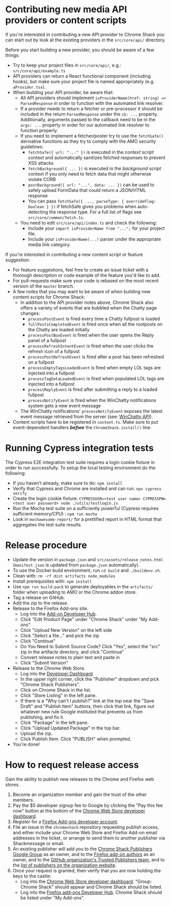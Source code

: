 # Contributing new media API providers or content scripts

If you're interested in contributing a new API provider to Chrome Shack you can start out by look at the existing providers in the `src/core/api/` directory.

Before you start building a new provider, you should be aware of a few things:

-   Try to keep your project files in `src/core/api/`, e.g.: `src/core/api/example.ts`
-   API providers can return a React functional component (including hooks), but make sure your project file is named appropriately (e.g. `aProvider.tsx`).
-   When building your API provider, be aware that:
    -   All API providers should implement `isProviderName(href: string) => ParsedResponse` in order to function with the automated link resolver.
    -   If a provider needs to return a fetcher or pre-processor it should be included in the return `ParsedResponse` under the `cb: ...` property. Additionally, arguments passed to the callback need to be in the `args: ...` property in order for our automated link resolver to function properly.
    -   If you need to implement a fetcher/poster try to use the `fetchSafe()` derivative functions as they try to comply with the AMO security guidelines:
        -   `fetchSafe({ url: "..." })` is executed in the _context script_ context and automatically sanitizes fetched responses to prevent XSS attacks
        -   `fetchBackground({ ... })` is executed in the _background script_ context if you only need to fetch data that might otherwise violate CORB
        -   `postBackground({ url: "...", data: ... })` can be used to safely upload FormData that could return a JSON/HTML response
        -   You can pass `fetchSafe({ ..., parseType: { overrideFlag: boolean } })` if fetchSafe gives you problems when auto-detecting the response type. For a full list of flags see `src/core/common/fetch.ts`.
    -   You need to edit `src/core/api/index.ts` and check the following:
        -   Include your `import isProviderName from "...";` for your project file.
        -   Include your `isProviderName(...)` parser under the appropriate media link category.

If you're interested in contributing a new content script or feature suggestion:

-   For feature suggestions, feel free to create an issue ticket with a thorough description or code example of the feature you'd like to add.
-   For pull-requests make sure your code is rebased on the most recent version of the `master` branch.
-   A few notes that you may want to be aware of when building new content scripts for Chrome Shack:
    -   In addition to the API provider notes above, Chrome Shack also offers a variety of events that are bubbled when the Chatty page changes:
        -   `processPostEvent` is fired every time a Chatty fullpost is loaded
        -   `fullPostsCompletedEvent` is fired once when all the rootposts on the Chatty are loaded initially
        -   `processPostBoxEvent` is fired when the user opens the Reply panel of a fullpost
        -   `processRefreshIntentEvent` is fired when the user clicks the refresh icon of a fullpost
        -   `processPostRefreshEvent` is fired after a post has been refreshed on a fullpost
        -   `processEmptyTagsLoadedEvent` is fired when empty LOL tags are injected into a fullpost
        -   `processTagDataLoadedEvent` is fired when populated LOL tags are injected into a fullpost
        -   `processReplyEvent` is fired after submitting a reply to a loaded fullpost
        -   `processNotifyEvent` is fired when the WinChatty notifications system gets a new event message
    -   The WinChatty notifications' `processNotifyEvent` exposes the latest event message retrieved from the server (see: [WinChatty API](http://winchatty.com/v2/readme)).
-   Content scripts have to be registered in `content.ts`. Make sure to put event-dependent handlers **_before_** the `ChromeShack.install()` line.

# Running Cypress integration tests

The Cypress E2E integration test suite requires a login cookie fixture in order to run successfully. To setup the local testing environment do the following:
-   If you haven't already, make sure to do: `npm install`
-   Verify that Cypress and Chrome are installed and can run: `npx cypress verify`
-   Create the login cookie fixture: `CYPRESSUSR=<test user name> CYPRESSPW=<test user password> node ./utils/testlogin.js`
-   Run the Mocha test suite on a sufficiently powerful (Cypress requires sufficient memory/CPU) : `npm run mocha`
-   Look in `mochawesome-report/` for a prettified report in HTML format that aggregates the test suite results.

# Release procedure

-   Update the version in `package.json` and `src/assets/release_notes.html` (`manifest.json` is updated from `package.json` automatically).
-   To use the Docker build environment, run `cd build` and `./buildenv.sh`.
-   Clean with: `rm -rf dist artifacts node_modules`
-   Install prerequisites with: `npm install`
-   Use `npm run build:pack` to generate deployables in the `artifacts/` folder when uploading to AMO or the Chrome addon store.
-   Tag a release on GitHub.
-   Add the zip to the release.
-   Release to the Firefox Add-ons site.
    -   Log into the [Add-on Developer Hub](https://addons.mozilla.org/en-US/developers/).
    -   Click "Edit Product Page" under "Chrome Shack" under "My Add-ons"
    -   Click "Upload New Version" on the left side
    -   Click "Select a file..." and pick the zip
    -   Click "Continue"
    -   Do You Need to Submit Source Code? Click "Yes", select the "src" zip in the artifacts directory, and click "Continue"
    -   Convert release notes to plain text and paste in
    -   Click "Submit Version"
-   Release to the Chrome Web Store.
    -   Log into the [Developer Dashboard](https://chrome.google.com/u/2/webstore/devconsole/).
    -   In the upper right corner, click the "Publisher" dropdown and pick "Chrome Shack Publishers".
    -   Click on Chrome Shack in the list.
    -   Click "Store Listing" in the left pane.
    -   If there is a "Why can't I publish?" link at the top near the "Save Draft" and "Publish Item" buttons, then click that link, figure out whatever new rule Google instituted that prevents us from publishing, and fix it.
    -   Click "Package" in the left pane.
    -   Click "Upload Updated Package" in the top bar.
    -   Upload the zip.
    -   Click Publish Item. Click "PUBLISH" when prompted.
-   You're done!

# How to request release access

Gain the ability to publish new releases to the Chrome and Firefox web stores.

1. Become an organization member and gain the trust of the other members.
1. Pay the \$5 developer signup fee to Google by clicking the "Pay this fee now" button at the bottom of the [Chrome Web Store developer dashboard](https://chrome.google.com/webstore/developer/dashboard).
1. Register for a [Firefox Add-ons developer account](https://addons.mozilla.org/en-US/developers/).
1. File an issue in the `chromeshack` repository requesting publish access, and either include your Chrome Web Store and Firefox Add-on email addresses in the ticket, or arrange to send them to another publisher via Shackmessage or email.
1. An existing publisher will add you to the [Chrome Shack Publishers Google Group](https://groups.google.com/forum/#!forum/chrome-shack-publishers) as an owner, and to the [Firefox add-on authors](https://addons.mozilla.org/en-US/developers/addon/chromeshack/ownership) as an owner, and to the [GitHub organization's Trusted Publishers team](https://github.com/orgs/latestchatty/teams/trusted-publishers), and to the [list of publishers on the organization website](https://github.com/latestchatty/latestchatty.github.io/blob/master/index.md).
1. Once your request is granted, then verify that you are now holding the keys to the castle:
    - Log into the [Chrome Web Store developer dashboard](https://chrome.google.com/webstore/developer/dashboard). "Group: Chrome Shack" should appear and Chrome Shack should be listed.
    - Log into the [Firefox add-ons Developer Hub](https://addons.mozilla.org/en-US/developers/). Chrome Shack should be listed under "My Add-ons".
